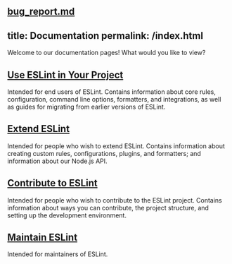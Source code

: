 [bug_report.md](https://github.com/eslint/eslint/files/10778334/bug_report.md)
---
title: Documentation
permalink: /index.html
---

Welcome to our documentation pages! What would you like to view?

## [Use ESLint in Your Project](use/)

Intended for end users of ESLint. Contains information about core rules, configuration, command line options, formatters, and integrations,
as well as guides for migrating from earlier versions of ESLint.

## [Extend ESLint](extend/)

Intended for people who wish to extend ESLint. Contains information about creating custom rules, configurations, plugins, and formatters; and information about our Node.js API.

## [Contribute to ESLint](contribute/)

Intended for people who wish to contribute to the ESLint project. Contains information about ways you can contribute, the project structure, and setting up the development environment.

## [Maintain ESLint](maintain/)

Intended for maintainers of ESLint.

